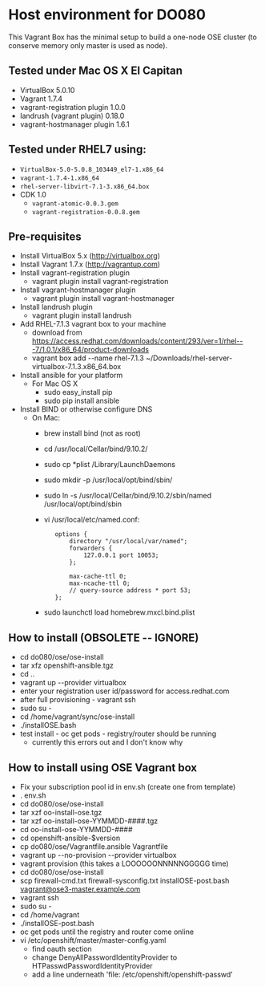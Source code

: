 
# Host environment for DO080

This Vagrant Box has the minimal setup to build a one-node OSE cluster (to conserve memory only master is used as node). 

## Tested under Mac OS X El Capitan

* VirtualBox 5.0.10 
* Vagrant 1.7.4
* vagrant-registration plugin 1.0.0 
* landrush (vagrant plugin) 0.18.0
* vagrant-hostmanager plugin 1.6.1

## Tested under RHEL7 using:

* `VirtualBox-5.0-5.0.8_103449_el7-1.x86_64`
* `vagrant-1.7.4-1.x86_64`
* `rhel-server-libvirt-7.1-3.x86_64.box`
* CDK 1.0
  * `vagrant-atomic-0.0.3.gem`
  * `vagrant-registration-0.0.8.gem`

## Pre-requisites
* Install VirtualBox 5.x (http://virtualbox.org)
* Install Vagrant 1.7.x (http://vagrantup.com)
* Install vagrant-registration plugin
  * vagrant plugin install vagrant-registration
* Install vagrant-hostmanager plugin
  * vagrant plugin install vagrant-hostmanager
* Install landrush plugin
  * vagrant plugin install landrush 
* Add RHEL-7.1.3 vagrant box to your machine
  * download from https://access.redhat.com/downloads/content/293/ver=1/rhel---7/1.0.1/x86_64/product-downloads 
  * vagrant box add --name rhel-7.1.3 ~/Downloads/rhel-server-virtualbox-7.1.3.x86_64.box
* Install ansible for your platform
  * For Mac OS X
    * sudo easy_install pip
    * sudo pip install ansible
* Install BIND or otherwise configure DNS
  * On Mac:
    * brew install bind (not as root)
    * cd /usr/local/Cellar/bind/9.10.2/
    * sudo cp *plist /Library/LaunchDaemons
    * sudo mkdir -p /usr/local/opt/bind/sbin/
    * sudo ln -s /usr/local/Cellar/bind/9.10.2/sbin/named /usr/local/opt/bind/sbin
    * vi /usr/local/etc/named.conf:

             options {
                 directory "/usr/local/var/named";
                 forwarders {
                     127.0.0.1 port 10053;
                 };
        
                 max-cache-ttl 0;
                 max-ncache-ttl 0;
                 // query-source address * port 53;
             };

    * sudo launchctl load homebrew.mxcl.bind.plist

## How to install (OBSOLETE -- IGNORE)
* cd do080/ose/ose-install
* tar xfz openshift-ansible.tgz
* cd ..
* vagrant up --provider virtualbox
* enter your registration user id/password for access.redhat.com 
* after full provisioning - vagrant ssh
* sudo su -
* cd /home/vagrant/sync/ose-install
* ./installOSE.bash
* test install - oc get pods - registry/router should be running
  * currently this errors out and I don't know why

## How to install using OSE Vagrant box
* Fix your subscription pool id in env.sh (create one from template)
* . env.sh
* cd do080/ose/ose-install
* tar xzf oo-install-ose.tgz
* tar xzf oo-install-ose-YYMMDD-####.tgz
* cd oo-install-ose-YYMMDD-####
* cd openshift-ansible-$version
* cp do080/ose/Vagrantfile.ansible Vagrantfile
* vagrant up --no-provision --provider virtualbox
* vagrant provision (this takes a LOOOOOONNNNNGGGGG time) 
* cd do080/ose/ose-install
* scp firewall-cmd.txt firewall-sysconfig.txt installOSE-post.bash vagrant@ose3-master.example.com
* vagrant ssh
* sudo su -
* cd /home/vagrant
* ./installOSE-post.bash
* oc get pods until the registry and router come online
* vi /etc/openshift/master/master-config.yaml
  * find oauth section
  * change DenyAllPasswordIdentityProvider to HTPasswdPasswordIdentityProvider
  * add a line underneath 'file: /etc/openshift/openshift-passwd'
